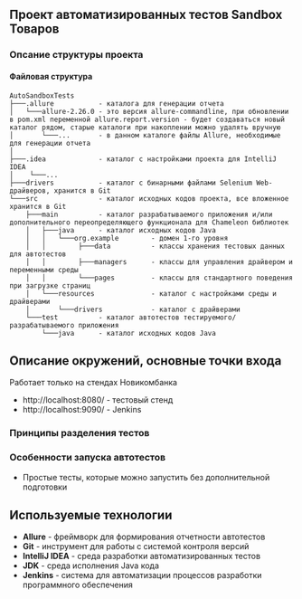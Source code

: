 ## Проект автоматизированных тестов Sandbox Товаров

### Опсание структуры проекта

#### Файловая структура

```
AutoSandboxTests
├───.allure           - каталога для генерации отчета
│   └───allure-2.26.0 - это версия allure-commandline, при обновлении в pom.xml переменной allure.report.version - будет создаваться новый каталог рядом, старые каталоги при накоплении можно удалять вручную 
│       └───...       - в данном каталоге файлы Allure, необходимые для генерации отчета
│ 
├───.idea             - каталог с настройками проекта для IntelliJ IDEA
│    └───... 
├───drivers           - каталог с бинарными файлами Selenium Web-драйверов, хранится в Git
└───src               - каталог исходных кодов проекта, все вложенное хранится в Git
    ├───main          - каталог разрабатываемого приложения и/или дополнительного переопределяющего функционала для Chameleon библиотек
    │   ├───java      - каталог исходных кодов Java
    │   │   └───org.example        - домен 1-го уровня
    │   │        ├───data          - классы хранения тестовых данных для автотестов
    │   │        ├───managers      - классы для управления драйвером и переменными среды
    │   │        └───pages         - классы для стандартного поведения при загрузке страниц
    │   └───resources              - каталог с настройками среды и драйверами
    │       └───drivers            - каталог с драйверами                  
    └───test          - каталог автотестов тестируемого/разрабатываемого приложения
        └───java      - каталог исходных кодов Java

```

## Описание окружений, основные точки входа

Работает только на стендах Новикомбанка

* http://localhost:8080/ - тестовый стенд
* http://localhost:9090/ - Jenkins

### Принципы разделения тестов

### Особенности запуска автотестов

* Простые тесты, которые можно запустить без дополнительной подготовки

## Используемые технологии

* **Allure** - фреймворк для формирования отчетности автотестов
* **Git** - инструмент для работы с системой контроля версий
* **IntelliJ IDEA** - среда разработки автоматизированных тестов
* **JDK** - среда исполнения Java кода
* **Jenkins** - система для автоматизации процессов разработки программного обеспечения